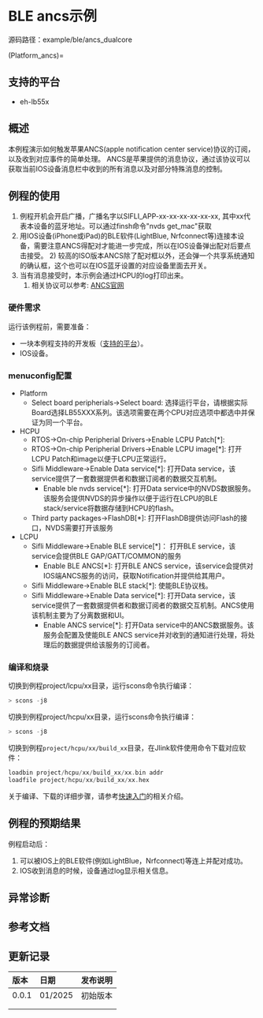 # BLE ancs示例

源码路径：example/ble/ancs_dualcore

(Platform_ancs)=
## 支持的平台
<!-- 支持哪些板子和芯片平台 -->
+ eh-lb55x

## 概述
<!-- 例程简介 -->
本例程演示如何触发苹果ANCS(apple notification center service)协议的订阅，以及收到对应事件的简单处理。
ANCS是苹果提供的消息协议，通过该协议可以获取当前IOS设备消息栏中收到的所有消息以及对部分特殊消息的控制。


## 例程的使用
<!-- 说明如何使用例程，比如连接哪些硬件管脚观察波形，编译和烧写可以引用相关文档。
对于rt_device的例程，还需要把本例程用到的配置开关列出来，比如PWM例程用到了PWM1，需要在onchip菜单里使能PWM1 -->
1. 例程开机会开启广播，广播名字以SIFLI_APP-xx-xx-xx-xx-xx-xx, 其中xx代表本设备的蓝牙地址。可以通过finsh命令"nvds get_mac"获取
2. 用IOS设备(iPhone或iPad)的BLE软件(LightBlue, Nrfconnect等)连接本设备，需要注意ANCS得配对才能进一步完成，所以在IOS设备弹出配对后要点击接受。
    2) 较高的ISO版本ANCS除了配对框以外，还会弹一个共享系统通知的确认框，这个也可以在IOS蓝牙设置的对应设备里面去开关。
3. 当有消息接受时，本示例会通过HCPU的log打印出来。
    1) 相关协议可以参考: [ANCS官网](https://developer.apple.com/library/archive/documentation/CoreBluetooth/Reference/AppleNotificationCenterServiceSpecification/Specification/Specification.html)


### 硬件需求
运行该例程前，需要准备：
+ 一块本例程支持的开发板（[支持的平台](#Platform_ancs)）。
+ IOS设备。

### menuconfig配置

- Platform
    - Select board peripherials->Select board: 选择运行平台，请根据实际Board选择LB55XXX系列。该选项需要在两个CPU对应选项中都选中并保证为同一个平台。
- HCPU
    - RTOS->On-chip Peripherial Drivers->Enable LCPU Patch[*]:
    - RTOS->On-chip Peripherial Drivers->Enable LCPU image[*]: 打开LCPU Patch和image以便于LCPU正常运行。
    - Sifli Middleware->Enable Data service[*]: 打开Data service，该service提供了一套数据提供者和数据订阅者的数据交互机制。
        - Enable ble nvds service[*]: 打开Data service中的NVDS数据服务。该服务会提供NVDS的异步操作以便于运行在LCPU的BLE stack/service将数据存储到HCPU的flash。
    - Third party packages->FlashDB[*]: 打开FlashDB提供访问Flash的接口，NVDS需要打开该服务
- LCPU
    - Sifli Middleware->Enable BLE service[*]： 打开BLE service，该service会提供BLE GAP/GATT/COMMON的服务
        - Enable BLE ANCS[*]: 打开BLE ANCS service，该service会提供对IOS端ANCS服务的访问，获取Notification并提供给其用户。
    - Sifli Middleware->Enable BLE stack[*]: 使能BLE协议栈。
    - Sifli Middleware->Enable Data service[*]: 打开Data service，该service提供了一套数据提供者和数据订阅者的数据交互机制。ANCS使用该机制主要为了分离数据和UI。
        - Enable ANCS service[*]: 打开Data service中的ANCS数据服务。该服务会配置及使能BLE ANCS service并对收到的通知进行处理，将处理后的数据提供给该服务的订阅者。


### 编译和烧录
切换到例程project/lcpu/xx目录，运行scons命令执行编译：
```c
> scons -j8
```
切换到例程project/hcpu/xx目录，运行scons命令执行编译：
```c
> scons -j8
```
切换到例程`project/hcpu/xx/build_xx`目录，在Jlink软件使用命令下载对应软件：
```c
loadbin project/hcpu/xx/build_xx/xx.bin addr
loadfile project/hcpu/xx/build_xx/xx.hex
```
关于编译、下载的详细步骤，请参考[快速入门](/quickstart/get-started.md)的相关介绍。

## 例程的预期结果
<!-- 说明例程运行结果，比如哪几个灯会亮，会打印哪些log，以便用户判断例程是否正常运行，运行结果可以结合代码分步骤说明 -->
例程启动后：
1. 可以被IOS上的BLE软件(例如LightBlue，Nrfconnect)等连上并配对成功。
2. IOS收到消息的时候，设备通过log显示相关信息。

## 异常诊断


## 参考文档
<!-- 对于rt_device的示例，rt-thread官网文档提供的较详细说明，可以在这里添加网页链接，例如，参考RT-Thread的[RTC文档](https://www.rt-thread.org/document/site/#/rt-thread-version/rt-thread-standard/programming-manual/device/rtc/rtc) -->

## 更新记录
|版本 |日期   |发布说明 |
|:---|:---|:---|
|0.0.1 |01/2025 |初始版本 |
| | | |
| | | |
